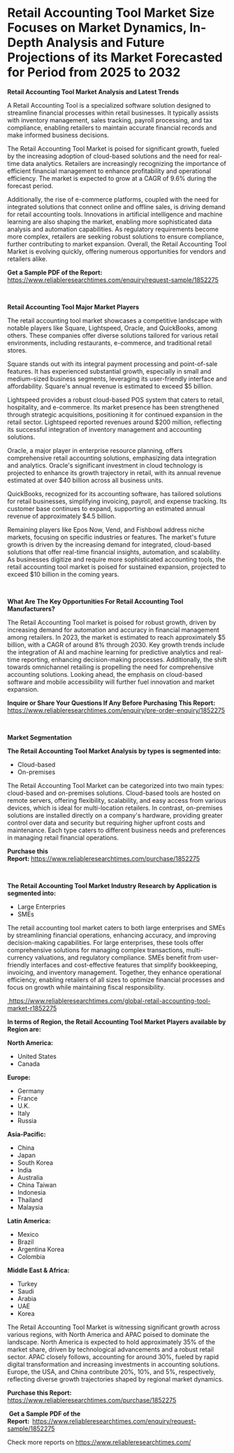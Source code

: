 <p><h1>Retail Accounting Tool Market Size Focuses on Market Dynamics, In-Depth Analysis and Future Projections of its Market Forecasted for Period from 2025 to 2032</h1></p><p><strong>Retail Accounting Tool Market Analysis and Latest Trends</strong></p>
<p><p>A Retail Accounting Tool is a specialized software solution designed to streamline financial processes within retail businesses. It typically assists with inventory management, sales tracking, payroll processing, and tax compliance, enabling retailers to maintain accurate financial records and make informed business decisions.</p><p>The Retail Accounting Tool Market is poised for significant growth, fueled by the increasing adoption of cloud-based solutions and the need for real-time data analytics. Retailers are increasingly recognizing the importance of efficient financial management to enhance profitability and operational efficiency. The market is expected to grow at a CAGR of 9.6% during the forecast period. </p><p>Additionally, the rise of e-commerce platforms, coupled with the need for integrated solutions that connect online and offline sales, is driving demand for retail accounting tools. Innovations in artificial intelligence and machine learning are also shaping the market, enabling more sophisticated data analysis and automation capabilities. As regulatory requirements become more complex, retailers are seeking robust solutions to ensure compliance, further contributing to market expansion. Overall, the Retail Accounting Tool Market is evolving quickly, offering numerous opportunities for vendors and retailers alike.</p></p>
<p><strong>Get a Sample PDF of the Report:&nbsp;</strong> <a href="https://www.reliableresearchtimes.com/enquiry/request-sample/1852275?utm_campaign=3067&utm_medium=2&utm_source=Github&utm_content=ia&utm_term=11032025&utm_id=retail-accounting-tool">https://www.reliableresearchtimes.com/enquiry/request-sample/1852275</a></p>
<p>&nbsp;</p>
<p><strong>Retail Accounting Tool Major Market Players</strong></p>
<p><p>The retail accounting tool market showcases a competitive landscape with notable players like Square, Lightspeed, Oracle, and QuickBooks, among others. These companies offer diverse solutions tailored for various retail environments, including restaurants, e-commerce, and traditional retail stores.</p><p>Square stands out with its integral payment processing and point-of-sale features. It has experienced substantial growth, especially in small and medium-sized business segments, leveraging its user-friendly interface and affordability. Square's annual revenue is estimated to exceed $5 billion.</p><p>Lightspeed provides a robust cloud-based POS system that caters to retail, hospitality, and e-commerce. Its market presence has been strengthened through strategic acquisitions, positioning it for continued expansion in the retail sector. Lightspeed reported revenues around $200 million, reflecting its successful integration of inventory management and accounting solutions.</p><p>Oracle, a major player in enterprise resource planning, offers comprehensive retail accounting solutions, emphasizing data integration and analytics. Oracle's significant investment in cloud technology is projected to enhance its growth trajectory in retail, with its annual revenue estimated at over $40 billion across all business units.</p><p>QuickBooks, recognized for its accounting software, has tailored solutions for retail businesses, simplifying invoicing, payroll, and expense tracking. Its customer base continues to expand, supporting an estimated annual revenue of approximately $4.5 billion.</p><p>Remaining players like Epos Now, Vend, and Fishbowl address niche markets, focusing on specific industries or features. The market's future growth is driven by the increasing demand for integrated, cloud-based solutions that offer real-time financial insights, automation, and scalability. As businesses digitize and require more sophisticated accounting tools, the retail accounting tool market is poised for sustained expansion, projected to exceed $10 billion in the coming years.</p></p>
<p>&nbsp;</p>
<p><strong>What Are The Key Opportunities For Retail Accounting Tool Manufacturers?</strong></p>
<p><p>The Retail Accounting Tool market is poised for robust growth, driven by increasing demand for automation and accuracy in financial management among retailers. In 2023, the market is estimated to reach approximately $5 billion, with a CAGR of around 8% through 2030. Key growth trends include the integration of AI and machine learning for predictive analytics and real-time reporting, enhancing decision-making processes. Additionally, the shift towards omnichannel retailing is propelling the need for comprehensive accounting solutions. Looking ahead, the emphasis on cloud-based software and mobile accessibility will further fuel innovation and market expansion.</p></p>
<p><strong>Inquire or Share Your Questions If Any Before Purchasing This Report:</strong> <a href="https://www.reliableresearchtimes.com/enquiry/pre-order-enquiry/1852275?utm_campaign=3067&utm_medium=2&utm_source=Github&utm_content=ia&utm_term=11032025&utm_id=retail-accounting-tool">https://www.reliableresearchtimes.com/enquiry/pre-order-enquiry/1852275</a></p>
<p>&nbsp;</p>
<p><strong>Market Segmentation</strong></p>
<p><strong>The Retail Accounting Tool Market Analysis by types is segmented into:</strong></p>
<p><ul><li>Cloud-based</li><li>On-premises</li></ul></p>
<p><p>The Retail Accounting Tool Market can be categorized into two main types: cloud-based and on-premises solutions. Cloud-based tools are hosted on remote servers, offering flexibility, scalability, and easy access from various devices, which is ideal for multi-location retailers. In contrast, on-premises solutions are installed directly on a company's hardware, providing greater control over data and security but requiring higher upfront costs and maintenance. Each type caters to different business needs and preferences in managing retail financial operations.</p></p>
<p><strong>Purchase this Report:&nbsp;</strong><a href="https://www.reliableresearchtimes.com/purchase/1852275?utm_campaign=3067&utm_medium=2&utm_source=Github&utm_content=ia&utm_term=11032025&utm_id=retail-accounting-tool">https://www.reliableresearchtimes.com/purchase/1852275</a></p>
<p>&nbsp;</p>
<p><strong>The Retail Accounting Tool Market Industry Research by Application is segmented into:</strong></p>
<p><ul><li>Large Enterpries</li><li>SMEs</li></ul></p>
<p><p>The retail accounting tool market caters to both large enterprises and SMEs by streamlining financial operations, enhancing accuracy, and improving decision-making capabilities. For large enterprises, these tools offer comprehensive solutions for managing complex transactions, multi-currency valuations, and regulatory compliance. SMEs benefit from user-friendly interfaces and cost-effective features that simplify bookkeeping, invoicing, and inventory management. Together, they enhance operational efficiency, enabling retailers of all sizes to optimize financial processes and focus on growth while maintaining fiscal responsibility.</p></p>
<p><a href="https://www.reliableresearchtimes.com/global-retail-accounting-tool-market-r1852275?utm_campaign=3067&utm_medium=2&utm_source=Github&utm_content=ia&utm_term=11032025&utm_id=retail-accounting-tool">&nbsp;https://www.reliableresearchtimes.com/global-retail-accounting-tool-market-r1852275</a></p>
<p><strong>In terms of Region, the Retail Accounting Tool Market Players available by Region are:</strong></p>
<p>
    <p> <strong> North America: </strong>
        <ul>
            <li>United States</li>
            <li>Canada</li>
        </ul>
        </p> 
    <p> <strong> Europe: </strong>
        <ul>
            <li>Germany</li>
            <li>France</li>
            <li>U.K.</li>
            <li>Italy</li>
            <li>Russia</li>
        </ul>
        </p> 
    <p> <strong> Asia-Pacific: </strong>
        <ul>
            <li>China</li>
            <li>Japan</li>
            <li>South Korea</li>
            <li>India</li>
            <li>Australia</li>
            <li>China Taiwan</li>
            <li>Indonesia</li>
            <li>Thailand</li>
            <li>Malaysia</li>
        </ul>
        </p> 
    <p> <strong> Latin America: </strong>
        <ul>
            <li>Mexico</li>
            <li>Brazil</li>
            <li>Argentina Korea</li>
            <li>Colombia</li>
        </ul>
        </p> 
    <p> <strong> Middle East & Africa: </strong>
        <ul>
            <li>Turkey</li>
            <li>Saudi</li>
            <li>Arabia</li>
            <li>UAE</li>
            <li>Korea</li>
        </ul>
    </p>
    </p>
<p><p>The Retail Accounting Tool Market is witnessing significant growth across various regions, with North America and APAC poised to dominate the landscape. North America is expected to hold approximately 35% of the market share, driven by technological advancements and a robust retail sector. APAC closely follows, accounting for around 30%, fueled by rapid digital transformation and increasing investments in accounting solutions. Europe, the USA, and China contribute 20%, 10%, and 5%, respectively, reflecting diverse growth trajectories shaped by regional market dynamics.</p></p>
<p><strong>Purchase this Report: </strong><a href="https://www.reliableresearchtimes.com/purchase/1852275?utm_campaign=3067&utm_medium=2&utm_source=Github&utm_content=ia&utm_term=11032025&utm_id=retail-accounting-tool">https://www.reliableresearchtimes.com/purchase/1852275</a></p>
<p>&nbsp;<strong>Get a Sample PDF of the Report:&nbsp;&nbsp;</strong><a href="https://www.reliableresearchtimes.com/enquiry/request-sample/1852275?utm_campaign=3067&utm_medium=2&utm_source=Github&utm_content=ia&utm_term=11032025&utm_id=retail-accounting-tool">https://www.reliableresearchtimes.com/enquiry/request-sample/1852275</a></p>
<p><strong></strong></p>
<p>Check more reports on <a href="https://www.reliableresearchtimes.com/?utm_campaign=3067&utm_medium=2&utm_source=Github&utm_content=ia&utm_term=11032025&utm_id=retail-accounting-tool">https://www.reliableresearchtimes.com/</a></p>